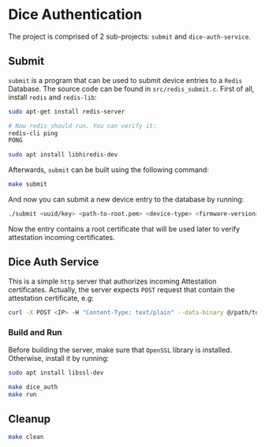 # Dice Authentication

The project is comprised of 2 sub-projects: `submit` and `dice-auth-service`.

## Submit

`submit` is a program that can be used to submit device entries to a `Redis` Database. The source code can be found in `src/redis_submit.c`. First of all, install `redis` and `redis-lib`:
```bash
sudo apt-get install redis-server

# Now redis should run. You can verify it:
redis-cli ping
PONG

sudo apt install libhiredis-dev
```

Afterwards, `submit` can be built using the following command:
```bash
make submit
```
And now you can submit a new device entry to the database by running:

```bash
./submit <uuid/key> <path-to-root.pem> <device-type> <firmware-version> <firmware-type>
```
Now the entry contains a root certificate that will be used later to verify attestation incoming certificates.

## Dice Auth Service

This is a simple `http` server that authorizes incoming Attestation certificates. Actually, the server expects `POST` request that contain the attestation certificate, e.g:
```bash
curl -X POST <IP> -H "Content-Type: text/plain" --data-binary @/path/to/attestation.pem
```

### Build and Run
Before building the server, make sure that `OpenSSL` library is installed. Otherwise, install it by running:
```bash
sudo apt install libssl-dev
```

```bash
make dice_auth
make run
```
## Cleanup
```bash
make clean
```
